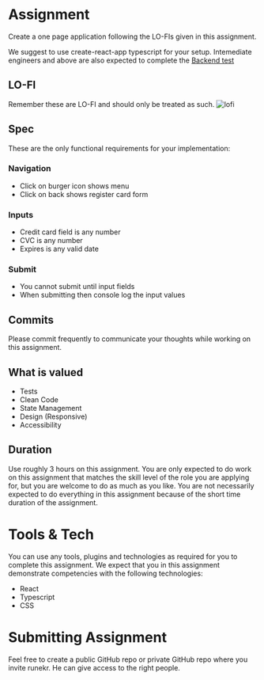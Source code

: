 # Assignment
Create a one page application following the LO-FIs given in this assignment.

We suggest to use create-react-app typescript for your setup. Intemediate engineers and above are also expected to complete the [Backend test](https://github.com/runekr/recruit-backend)

## LO-FI
Remember these are LO-FI and should only be treated as such.
![lofi](https://raw.githubusercontent.com/runekr/recruit-react/master/lofi.png)

## Spec
These are the only functional requirements for your implementation:

### Navigation
- Click on burger icon shows menu
- Click on back shows register card form 

### Inputs
- Credit card field is any number
- CVC is any number
- Expires is any valid date

### Submit
- You cannot submit until input fields
- When submitting then console log the input values

## Commits
Please commit frequently to communicate your thoughts while working on this assignment.

## What is valued
- Tests
- Clean Code
- State Management
- Design (Responsive)
- Accessibility

## Duration
Use roughly 3 hours on this assignment. You are only expected to do work on this assignment that matches the skill level of the role you are applying for, but you are welcome to do as much as you like. You are not necessarily expected to do everything in this assignment because of the short time duration of the assignment.


# Tools & Tech
You can use any tools, plugins and technologies as required for you to complete this assignment. We expect that you in this assignment demonstrate competencies with the following technologies:

-	React
-	Typescript
-	CSS

# Submitting Assignment
Feel free to create a public GitHub repo or private GitHub repo where you invite runekr. He can give access to the right people.
